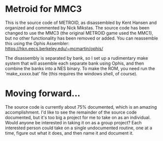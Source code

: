 Metroid for MMC3
===========

This is the source code of METROID, as disassembled by Kent Hansen and organized
and commented by Nick Mikstas. The source code has been changed to use the MMC3
(the original METROID game used the MMC1), but no other functionality has been
removed or added. You can reassemble this using the Ophis Assembler:
https://hkn.eecs.berkeley.edu/~mcmartin/ophis/

The disassembly is separated by bank, so I set up a rudimentary make system that
will assemble each separate bank using Ophis, and then combine the banks into
a NES binary. To make the ROM, you need run the 'make_xxxxx.bat' file (this
requires the windows shell, of course).

Moving forward...
===========
The source code is currently about 75% documented, which is an amazing
accomplishment. I'd like to see the remainder of the source code documented, but
it's too big a project for me to take on as an individual. Would anyone be
interested in taking it on as a group project? Each interested person could
take on a single undocumented routine, one at a time, figure out what it does,
and then name it and document it.